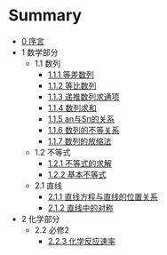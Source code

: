# Summary
* [0 序言](README.md)
* 1 数学部分
  * 1.1 数列
    * [1.1.1 等差数列](math/series/dcsl.md)
    * [1.1.2 等比数列](math/series/dbsl.md)
    * [1.1.3 递推数列求通项](math/series/dtslqtx.md)
	* [1.1.4 数列求和](math/series/slqh.md)
	* [1.1.5 an与Sn的关系](math/series/ansn.md)
	* [1.1.6 数列的不等关系](math/series/sldbdgx.md)
	* [1.1.7 数列的放缩法](math/series/sldfsf.md)
  * 1.2 不等式
    * [1.2.1 不等式的求解](math/bds/bdsqj.md)
	* [1.2.2 基本不等式](math/bds/jbbds.md)
  * 2.1 直线
    * [2.1.1 直线方程与直线的位置关系](math/line/zxfc.md)
	* [2.1.2 直线中的对称](math/line/zxdc.md)
* 2 化学部分
  * 2.2 必修2
    * [2.2.3 化学反应速率](chem/bxii/hxfysl.md)


